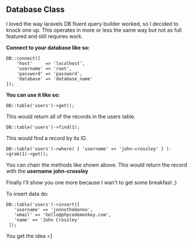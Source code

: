 ## Database Class

I loved the way laravels DB fluent query builder worked, so I decided to knock one
up. This operates in more or less the same way but not as full featured and still requires work.

**Connect to your database like so:**

	DB::connect([
		'host'	   => 'localhost',
		'username' => 'root',
		'password' => 'password',
		'database' => 'database_name'
	]);

**You can use it like so:**

	DB::table('users')->get();

This would return all of the records in the users table.

	DB::table('users')->find(1);

This would find a record by its ID.

	DB::table('users')->where( [ 'username' => 'john-crossley' ] )->grab(1)->get();

You can chain the methods like shown above. This would return the record with
the **username** **john-crossley**

Finally I'll show you one more because I wan't to get some breakfast ;)

To insert data do:

	DB::table('users')->insert([
	   'username' => 'jonnothebonno',
	   'email' => 'hello@phpcodemonkey.com',
	   'name' => 'John Crossley'
	 ]);

You get the idea =]
